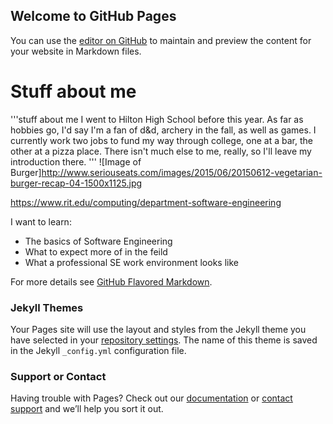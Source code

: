 ## Welcome to GitHub Pages

You can use the [editor on GitHub](https://github.com/Zachpope/Zachpope.github.io/edit/main/index.md) to maintain and preview the content for your website in Markdown files.

# Stuff about me
'''stuff about me
I went to Hilton High School before this year. As far as hobbies go, I'd say I'm a fan of d&d, archery in the fall, as well as games. I currently work two jobs to fund my way through college, one at a bar, the other at a pizza place. There isn't much else to me, really, so I'll leave my introduction there.
'''
![Image of Burger]http://www.seriouseats.com/images/2015/06/20150612-vegetarian-burger-recap-04-1500x1125.jpg

https://www.rit.edu/computing/department-software-engineering

I want to learn:
- The basics of Software Engineering
- What to expect more of in the feild
- What a professional SE work environment looks like


For more details see [GitHub Flavored Markdown](https://guides.github.com/features/mastering-markdown/).

### Jekyll Themes

Your Pages site will use the layout and styles from the Jekyll theme you have selected in your [repository settings](https://github.com/Zachpope/Zachpope.github.io/settings). The name of this theme is saved in the Jekyll `_config.yml` configuration file.

### Support or Contact

Having trouble with Pages? Check out our [documentation](https://docs.github.com/categories/github-pages-basics/) or [contact support](https://github.com/contact) and we’ll help you sort it out.
